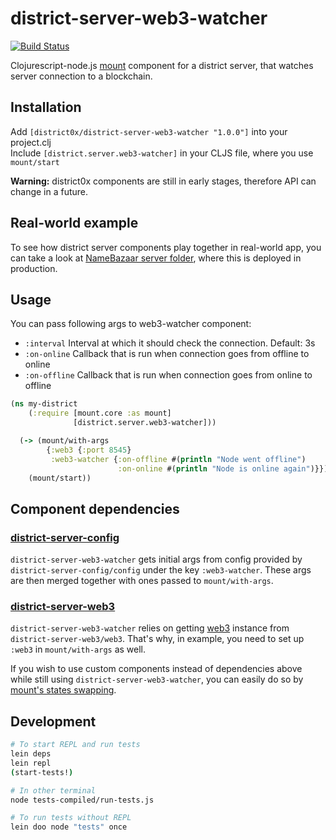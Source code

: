 # district-server-web3-watcher

[![Build Status](https://travis-ci.org/district0x/district-server-web3-watcher.svg?branch=master)](https://travis-ci.org/district0x/district-server-web3-watcher)

Clojurescript-node.js [mount](https://github.com/tolitius/mount) component for a district server, that watches server connection to a blockchain. 

## Installation
Add `[district0x/district-server-web3-watcher "1.0.0"]` into your project.clj  
Include `[district.server.web3-watcher]` in your CLJS file, where you use `mount/start`

**Warning:** district0x components are still in early stages, therefore API can change in a future.

## Real-world example
To see how district server components play together in real-world app, you can take a look at [NameBazaar server folder](https://github.com/district0x/name-bazaar/tree/master/src/name_bazaar/server), 
where this is deployed in production.

## Usage
You can pass following args to web3-watcher component: 
* `:interval` Interval at which it should check the connection. Default: 3s
* `:on-online` Callback that is run when connection goes from offline to online
* `:on-offline` Callback that is run when connection goes from online to offline

```clojure
(ns my-district
    (:require [mount.core :as mount]
              [district.server.web3-watcher]))

  (-> (mount/with-args
        {:web3 {:port 8545}
         :web3-watcher {:on-offline #(println "Node went offline")
                        :on-online #(println "Node is online again")}})
    (mount/start))
```

## Component dependencies

### [district-server-config](https://github.com/district0x/district-server-config)
`district-server-web3-watcher` gets initial args from config provided by `district-server-config/config` under the key `:web3-watcher`. These args are then merged together with ones passed to `mount/with-args`.

### [district-server-web3](https://github.com/district0x/district-server-web3)
`district-server-web3-watcher` relies on getting [web3](https://github.com/ethereum/web3.js) instance from `district-server-web3/web3`. That's why, in example, you need to set up `:web3` in `mount/with-args` as well.

If you wish to use custom components instead of dependencies above while still using `district-server-web3-watcher`, you can easily do so by [mount's states swapping](https://github.com/tolitius/mount#swapping-states-with-states).

## Development
```bash
# To start REPL and run tests
lein deps
lein repl
(start-tests!)

# In other terminal
node tests-compiled/run-tests.js

# To run tests without REPL
lein doo node "tests" once
```